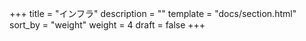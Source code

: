 +++
title = "インフラ"
description = ""
template = "docs/section.html"
sort_by = "weight"
weight = 4
draft = false
+++
